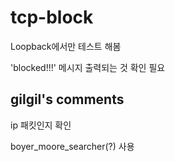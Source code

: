 # tcp-block

Loopback에서만 테스트 해봄

'blocked!!!' 메시지 출력되는 것 확인 필요

## gilgil's comments

ip 패킷인지 확인

boyer_moore_searcher(?) 사용
